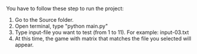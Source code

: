 You have to follow these step to run the project:
1. Go to the Source folder.
2. Open terminal, type "python main.py"
3. Type input-file you want to test (from 1 to 11). 
    For example: input-03.txt
4. At this time, the game with matrix that matches the file you selected will appear.